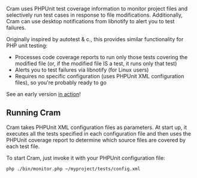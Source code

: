 Cram uses PHPUnit test coverage information to monitor project files and selectively run test cases in response to
file modifications. Additionally, Cram can use desktop notifications from libnotify to alert you to test failures.

Originally inspired by autotest & c., this provides similar functionality for PHP unit testing:
* Processes code coverage reports to run only those tests covering the modified file (or, if the modified file IS a test, it runs only that test)
* Alerts you to test failures via libnotify (for Linux users)
* Requires no specific configuration (uses PHPUnit XML configuration files), so you're probably ready to go

See an early version [in action](http://www.youtube.com/watch?v=Aq1T1Qm6ZI4)!

Running Cram
--------------------

Cram takes PHPUnit XML configuration files as parameters. At start up, it executes all the tests specified
in each configuration file and then uses the PHPUnit coverage report to determine which source files are
covered by each test file.

To start Cram, just invoke it with your PHPUnit configuration file:

	php ./bin/monitor.php ~/myproject/tests/config.xml


